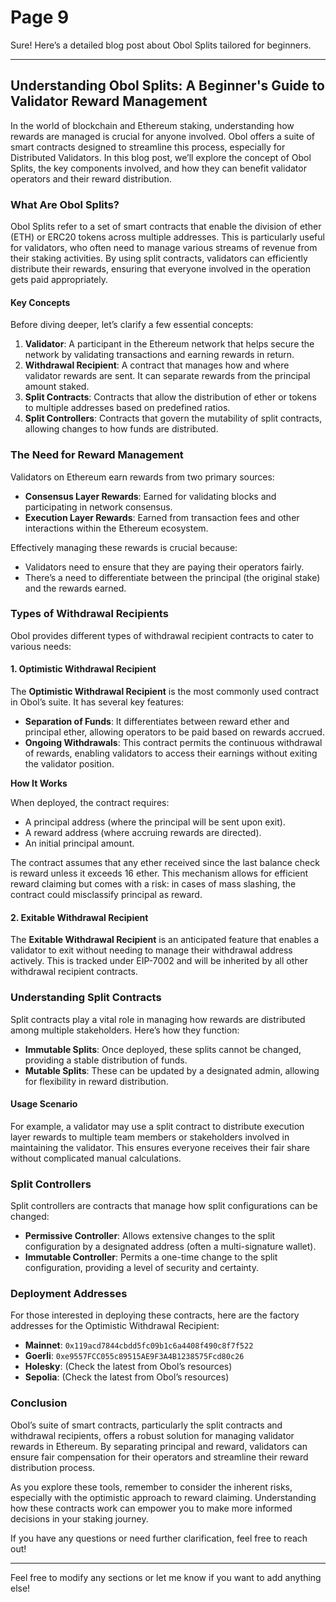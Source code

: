 # Page 9

Sure! Here’s a detailed blog post about Obol Splits tailored for beginners.

***

## Understanding Obol Splits: A Beginner's Guide to Validator Reward Management

In the world of blockchain and Ethereum staking, understanding how rewards are managed is crucial for anyone involved. Obol offers a suite of smart contracts designed to streamline this process, especially for Distributed Validators. In this blog post, we’ll explore the concept of Obol Splits, the key components involved, and how they can benefit validator operators and their reward distribution.

### What Are Obol Splits?

Obol Splits refer to a set of smart contracts that enable the division of ether (ETH) or ERC20 tokens across multiple addresses. This is particularly useful for validators, who often need to manage various streams of revenue from their staking activities. By using split contracts, validators can efficiently distribute their rewards, ensuring that everyone involved in the operation gets paid appropriately.

#### Key Concepts

Before diving deeper, let’s clarify a few essential concepts:

1. **Validator**: A participant in the Ethereum network that helps secure the network by validating transactions and earning rewards in return.
2. **Withdrawal Recipient**: A contract that manages how and where validator rewards are sent. It can separate rewards from the principal amount staked.
3. **Split Contracts**: Contracts that allow the distribution of ether or tokens to multiple addresses based on predefined ratios.
4. **Split Controllers**: Contracts that govern the mutability of split contracts, allowing changes to how funds are distributed.

### The Need for Reward Management

Validators on Ethereum earn rewards from two primary sources:

* **Consensus Layer Rewards**: Earned for validating blocks and participating in network consensus.
* **Execution Layer Rewards**: Earned from transaction fees and other interactions within the Ethereum ecosystem.

Effectively managing these rewards is crucial because:

* Validators need to ensure that they are paying their operators fairly.
* There’s a need to differentiate between the principal (the original stake) and the rewards earned.

### Types of Withdrawal Recipients

Obol provides different types of withdrawal recipient contracts to cater to various needs:

#### 1. Optimistic Withdrawal Recipient

The **Optimistic Withdrawal Recipient** is the most commonly used contract in Obol’s suite. It has several key features:

* **Separation of Funds**: It differentiates between reward ether and principal ether, allowing operators to be paid based on rewards accrued.
* **Ongoing Withdrawals**: This contract permits the continuous withdrawal of rewards, enabling validators to access their earnings without exiting the validator position.

**How It Works**

When deployed, the contract requires:

* A principal address (where the principal will be sent upon exit).
* A reward address (where accruing rewards are directed).
* An initial principal amount.

The contract assumes that any ether received since the last balance check is reward unless it exceeds 16 ether. This mechanism allows for efficient reward claiming but comes with a risk: in cases of mass slashing, the contract could misclassify principal as reward.

#### 2. Exitable Withdrawal Recipient

The **Exitable Withdrawal Recipient** is an anticipated feature that enables a validator to exit without needing to manage their withdrawal address actively. This is tracked under EIP-7002 and will be inherited by all other withdrawal recipient contracts.

### Understanding Split Contracts

Split contracts play a vital role in managing how rewards are distributed among multiple stakeholders. Here’s how they function:

* **Immutable Splits**: Once deployed, these splits cannot be changed, providing a stable distribution of funds.
* **Mutable Splits**: These can be updated by a designated admin, allowing for flexibility in reward distribution.

#### Usage Scenario

For example, a validator may use a split contract to distribute execution layer rewards to multiple team members or stakeholders involved in maintaining the validator. This ensures everyone receives their fair share without complicated manual calculations.

### Split Controllers

Split controllers are contracts that manage how split configurations can be changed:

* **Permissive Controller**: Allows extensive changes to the split configuration by a designated address (often a multi-signature wallet).
* **Immutable Controller**: Permits a one-time change to the split configuration, providing a level of security and certainty.

### Deployment Addresses

For those interested in deploying these contracts, here are the factory addresses for the Optimistic Withdrawal Recipient:

* **Mainnet**: `0x119acd7844cbdd5fc09b1c6a4408f490c8f7f522`
* **Goerli**: `0xe9557FCC055c89515AE9F3A4B1238575Fcd80c26`
* **Holesky**: (Check the latest from Obol’s resources)
* **Sepolia**: (Check the latest from Obol’s resources)

### Conclusion

Obol’s suite of smart contracts, particularly the split contracts and withdrawal recipients, offers a robust solution for managing validator rewards in Ethereum. By separating principal and reward, validators can ensure fair compensation for their operators and streamline their reward distribution process.

As you explore these tools, remember to consider the inherent risks, especially with the optimistic approach to reward claiming. Understanding how these contracts work can empower you to make more informed decisions in your staking journey.

If you have any questions or need further clarification, feel free to reach out!

***

Feel free to modify any sections or let me know if you want to add anything else!
